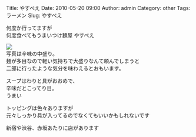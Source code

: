 Title: やすべえ
Date: 2010-05-20 09:00
Author: admin
Category: other
Tags: ラーメン
Slug: やすべえ

何度か行ってますが  
何度食べてもうまいつけ麺屋 やすべえ

[![](http://farm4.static.flickr.com/3328/4614752141_6cfa26bd43_m.jpg)](http://www.flickr.com/photos/46200029@N06/4614752141/)  
写真は辛味の中盛り。  
麺が多目なので軽い気持ちで大盛りなんて頼んでしまうと  
二郎に行ったような気分を味わえるとおもいます。

スープはわりと具がおおめで、  
辛味だとこってり目。  
うまい

トッピングは色々ありますが  
元々しっかり具が入ってるのでなくてもいいかもしれないです

新宿や渋谷、赤坂あたりに店があります
